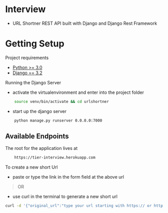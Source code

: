# Interview 

* URL Shortner REST API built with Django and Django Rest Framework

# Getting Setup

Project requirements

* [Python >= 3.0](https://docs.python.org/3)
* [Django == 3.2](https://docs.djangoproject.com/en/3.2/)


Running the Django Server

* activate the virtualenvironment and enter into the project folder

```sh 
    source venv/bin/activate && cd urlshortner
```

* start up the django server

```sh
    python manage.py runserver 0.0.0.0:7000
```

## Available Endpoints

The root for the application lives at 

```sh
    https://tier-interview.herokuapp.com
```

To create a new short Url

* paste or type the link in the form field at the above url 

> OR 

* use curl in the terminal to generate a new short url 

```sh
curl -d '{"original_url":"type your url starting with https:// or http://"}' -H 'Content-Type: application/json' https://tier-interview.herokuapp.com
```